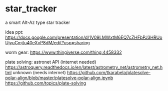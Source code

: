 # star_tracker
a smart Alt-Az type star tracker

idea ppt:
https://docs.google.com/presentation/d/1V09LMWxtM6EQ7cZHFbPJ3HRUoUjyuCmjtu40eXvP8dM/edit?usp=sharing

worm gear: 
https://www.thingiverse.com/thing:4458332

plate solving:
astronet API (internet needed) https://astroquery.readthedocs.io/en/latest/astrometry_net/astrometry_net.html 
unknown (needs internet) https://github.com/tkarabela/platesolve-polar-align/blob/master/platesolve-polar-align.ipynb
https://github.com/topics/plate-solving
